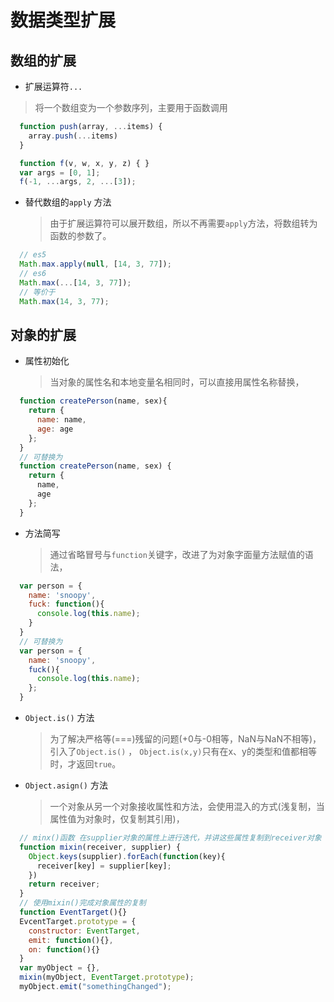 # 数据类型扩展

## 数组的扩展

  - 扩展运算符`...`

  > 将一个数组变为一个参数序列，主要用于函数调用
  
  ```js
    function push(array, ...items) {
      array.push(...items)
    }

    function f(v, w, x, y, z) { }  
    var args = [0, 1];  
    f(-1, ...args, 2, ...[3]);  
  ```

  - 替代数组的`apply` 方法
    
    > 由于扩展运算符可以展开数组，所以不再需要`apply`方法，将数组转为函数的参数了。
  ```js
    // es5
    Math.max.apply(null, [14, 3, 77]);
    // es6
    Math.max(...[14, 3, 77]);
    // 等价于
    Math.max(14, 3, 77);
  ```


## 对象的扩展

- 属性初始化
  > 当对象的属性名和本地变量名相同时，可以直接用属性名称替换，

```js
  function createPerson(name, sex){
    return {
      name: name,
      age: age
    };
  }
  // 可替换为
  function createPerson(name, sex) {
    return {
      name,
      age
    };
  }
```

- 方法简写
  > 通过省略冒号与`function`关键字，改进了为对象字面量方法赋值的语法，

```js
  var person = {
    name: 'snoopy',
    fuck: function(){
      console.log(this.name);
    }
  }
  // 可替换为
  var person = {
    name: 'snoopy',
    fuck(){
      console.log(this.name);
    };
  }
```

- `Object.is()` 方法
  > 为了解决严格等(===)残留的问题(+0与-0相等，NaN与NaN不相等)，引入了`Object.is()` ，
  > `Object.is(x,y)`只有在x、y的类型和值都相等时，才返回`true`。

- `Object.asign()` 方法
  > 一个对象从另一个对象接收属性和方法，会使用混入的方式(浅复制，当属性值为对象时，仅复制其引用)，
  > 

```js
  // minx()函数 在supplier对象的属性上进行迭代，并讲这些属性复制到receiver对象
  function mixin(receiver, supplier) {
    Object.keys(supplier).forEach(function(key){
      receiver[key] = supplier[key];  
    })
    return receiver;
  }
  // 使用mixin()完成对象属性的复制
  function EventTarget(){}
  EvcentTarget.prototype = {
    constructor: EventTarget,
    emit: function(){},
    on: function(){}
  }
  var myObject = {},
  mixin(myObject, EventTarget.prototype);
  myObject.emit("somethingChanged");
  
```





